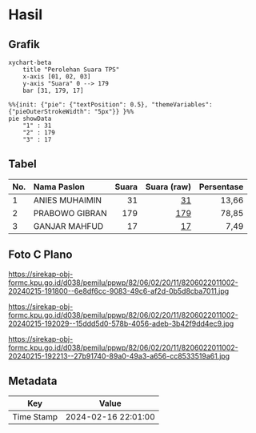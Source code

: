 # Hasil

## Grafik

```mermaid
xychart-beta
    title "Perolehan Suara TPS"
    x-axis [01, 02, 03]
    y-axis "Suara" 0 --> 179
    bar [31, 179, 17]
```

```mermaid
%%{init: {"pie": {"textPosition": 0.5}, "themeVariables": {"pieOuterStrokeWidth": "5px"}} }%%
pie showData
    "1" : 31
    "2" : 179
    "3" : 17
```

## Tabel

| No. | Nama Paslon    | Suara | Suara (raw) | Persentase |
|:--- |:-------------- | -----:| -----------:| ----------:|
| 1   | ANIES MUHAIMIN | 31    | [31][p-1]   | 13,66      |
| 2   | PRABOWO GIBRAN | 179   | [179][p-2]  | 78,85      |
| 3   | GANJAR MAHFUD  | 17    | [17][p-3]   | 7,49       |


[p-1]: https://github.com/gigit-pemilu/pemilu-2024-82-maluku-utara/blob/main/pilpres/hitung-suara/sub/82-maluku-utara/sub/06-halmahera-timur/sub/02-maba/sub/2011-wayafli/sub/002-tps/sub/paslon-1.txt
[p-2]: https://github.com/gigit-pemilu/pemilu-2024-82-maluku-utara/blob/main/pilpres/hitung-suara/sub/82-maluku-utara/sub/06-halmahera-timur/sub/02-maba/sub/2011-wayafli/sub/002-tps/sub/paslon-2.txt
[p-3]: https://github.com/gigit-pemilu/pemilu-2024-82-maluku-utara/blob/main/pilpres/hitung-suara/sub/82-maluku-utara/sub/06-halmahera-timur/sub/02-maba/sub/2011-wayafli/sub/002-tps/sub/paslon-3.txt

## Foto C Plano

https://sirekap-obj-formc.kpu.go.id/d038/pemilu/ppwp/82/06/02/20/11/8206022011002-20240215-191800--6e8df6cc-9083-49c6-af2d-0b5d8cba7011.jpg

https://sirekap-obj-formc.kpu.go.id/d038/pemilu/ppwp/82/06/02/20/11/8206022011002-20240215-192029--15ddd5d0-578b-4056-adeb-3b42f9dd4ec9.jpg

https://sirekap-obj-formc.kpu.go.id/d038/pemilu/ppwp/82/06/02/20/11/8206022011002-20240215-192213--27b91740-89a0-49a3-a656-cc8533519a61.jpg


## Metadata

| Key        | Value               |
| ---------- | ------------------- |
| Time Stamp | 2024-02-16 22:01:00 |



